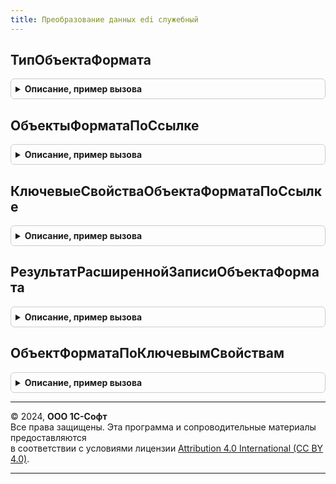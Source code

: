 ```yaml
---
title: Преобразование данных edi служебный
---
```



## ТипОбъектаФормата
<details style="margin: 1em 0; padding: 0.5em; border: 1px solid #ccc; border-radius: 6px;">

<summary style="font-weight: bold; cursor: pointer;">Описание, пример вызова</summary>

```bsl

Функция ТипОбъектаФормата(Знач ИмяОбъектаФормата) Экспорт
```

Пример вызова
```bsl
Результат = ПреобразованиеДанныхEDIСлужебный.ТипОбъектаФормата(ИмяОбъектаФормата) 
```
</details>

## ОбъектыФорматаПоСсылке
<details style="margin: 1em 0; padding: 0.5em; border: 1px solid #ccc; border-radius: 6px;">

<summary style="font-weight: bold; cursor: pointer;">Описание, пример вызова</summary>

```bsl

Функция ОбъектыФорматаПоСсылке(Знач Ссылка, ЕстьОшибки, ТекстОшибки = "") Экспорт
```

Пример вызова
```bsl
Результат = ПреобразованиеДанныхEDIСлужебный.ОбъектыФорматаПоСсылке(Ссылка, ЕстьОшибки, ТекстОшибки);
```
</details>

## КлючевыеСвойстваОбъектаФорматаПоСсылке
<details style="margin: 1em 0; padding: 0.5em; border: 1px solid #ccc; border-radius: 6px;">

<summary style="font-weight: bold; cursor: pointer;">Описание, пример вызова</summary>

```bsl

Функция КлючевыеСвойстваОбъектаФорматаПоСсылке(Знач Ссылка, Знач ОбъектФормата, ЕстьОшибки = Ложь, ТекстОшибки = "") Экспорт
```

Пример вызова
```bsl
Результат = ПреобразованиеДанныхEDIСлужебный.КлючевыеСвойстваОбъектаФорматаПоСсылке(Ссылка, ОбъектФормата, ЕстьОшибки, ТекстОшибки);
```
</details>

## РезультатРасширеннойЗаписиОбъектаФормата
<details style="margin: 1em 0; padding: 0.5em; border: 1px solid #ccc; border-radius: 6px;">

<summary style="font-weight: bold; cursor: pointer;">Описание, пример вызова</summary>

```bsl

Функция РезультатРасширеннойЗаписиОбъектаФормата(Знач ОбъектФормата, Знач ОбъектКонфигурации, Экспорт
```

Пример вызова
```bsl
Результат = ПреобразованиеДанныхEDIСлужебный.РезультатРасширеннойЗаписиОбъектаФормата(ОбъектФормата, ОбъектКонфигурации, );
```
</details>

## ОбъектФорматаПоКлючевымСвойствам
<details style="margin: 1em 0; padding: 0.5em; border: 1px solid #ccc; border-radius: 6px;">

<summary style="font-weight: bold; cursor: pointer;">Описание, пример вызова</summary>

```bsl

Функция ОбъектФорматаПоКлючевымСвойствам(Знач КлючевыеСвойстваXDTO, Знач ИмяОбъектаФормата, Знач ОбъектКонфигурации, Экспорт
```

Пример вызова
```bsl
Результат = ПреобразованиеДанныхEDIСлужебный.ОбъектФорматаПоКлючевымСвойствам(КлючевыеСвойстваXDTO, ИмяОбъектаФормата, ОбъектКонфигурации, );
```
</details>

---

© 2024, **ООО 1С-Софт**  
Все права защищены. Эта программа и сопроводительные материалы предоставляются  
в соответствии с условиями лицензии [Attribution 4.0 International (CC BY 4.0)](https://creativecommons.org/licenses/by/4.0/legalcode).

---
